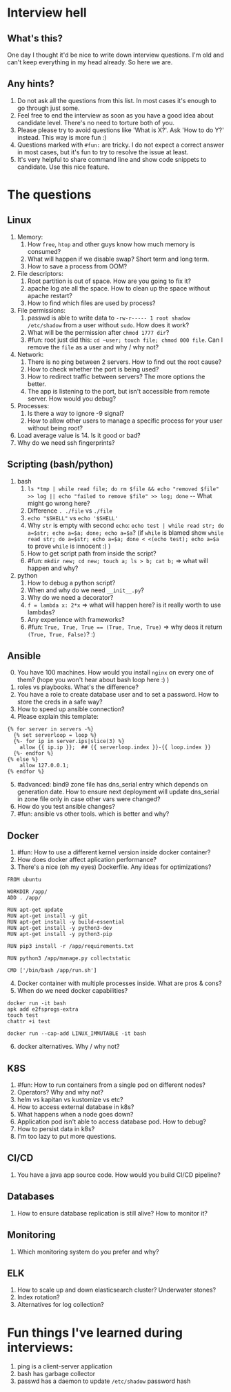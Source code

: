 # Interview hell

## What's this?
One day I thought it'd be nice to write down interview questions. I'm old and can't keep everything in my head already. So here we are.

## Any hints?
1. Do not ask all the questions from this list. In most cases it's enough to go through just some.
2. Feel free to end the interview as soon as you have a good idea about candidate level. There's no need to torture both of you.
3. Please please try to avoid questions like 'What is X?'. Ask 'How to do Y?' instead. This way is more fun :)
4. Questions marked with `#fun:` are tricky. I do not expect a correct answer in most cases, but it's fun to try to resolve the issue at least.
5. It's very helpful to share command line and show code snippets to candidate. Use this nice feature.

# The questions

## Linux
1. Memory:
    1. How `free`, `htop` and other guys know how much memory is consumed?
    2. What will happen if we disable swap? Short term and long term.
    3. How to save a process from OOM?
2. File descriptors:
    1. Root partition is out of space. How are you going to fix it? 
    2. apache log ate all the space. How to clean up the space without apache restart?
    3. How to find which files are used by process?
3. File permissions:
    1. passwd is able to write data to `-rw-r----- 1 root shadow /etc/shadow` from a user without `sudo`. How does it work?
    2. What will be the permission after `chmod 1777 dir`?
    3. #fun: root just did this: `cd ~user; touch file; chmod 000 file`. Can I remove the `file` as a user and why / why not?
4. Network: 
    1. There is no ping between 2 servers. How to find out the root cause?
    2. How to check whether the port is being used?
    3. How to redirect traffic between servers? The more options the better.
    4. The app is listening to the port, but isn't accessible from remote server. How would you debug?
5. Processes:
    1. Is there a way to ignore -9 signal?
    2. How to allow other users to manage a specific process for your user without being root?
6. Load average value is 14. Is it good or bad?
7. Why do we need ssh fingerprints?

## Scripting (bash/python)
1. bash
    1. `ls *tmp | while read file; do rm $file && echo "removed $file" >> log || echo "failed to remove $file" >> log; done` -- What might go wrong here?
    2. Difference `. ./file` vs `./file` 
    3. `echo "$SHELL"` vs `echo '$SHELL'`
    4. Why `str` is empty with second `echo`: `echo test | while read str; do a=$str; echo a=$a; done; echo a=$a`? (if `while` is blamed show `while read str; do a=$str; echo a=$a; done < <(echo test); echo a=$a` to prove `while` is innocent :) )
    5. How to get script path from inside the script?
    6. #fun: `mkdir new; cd new; touch a; ls > b; cat b;` => what will happen and why?
2. python
    1. How to debug a python script?
    2. When and why do we need `__init__.py`?
    3. Why do we need a decorator?
    4. `f = lambda x: 2*x` => what will happen here? is it really worth to use lambdas?
    5. Any experience with frameworks?
    6. #fun: `True, True, True == (True, True, True)` => why deos it return `(True, True, False)`? :)

## Ansible
0. You have 100 machines. How would you install `nginx` on every one of them? (hope you won't hear about bash loop here :) )
1. roles vs playbooks. What's the difference?
2. You have a role to create database user and to set a password. How to store the creds in a safe way?
3. How to speed up ansible connection?
4. Please explain this template:
```
{% for server in servers -%}
  {% set serverloop = loop %}
  {%- for ip in server.ips|slice(3) %}
    allow {{ ip.ip }};  ## {{ serverloop.index }}-{{ loop.index }}
  {%- endfor %}
{% else %}
    allow 127.0.0.1;
{% endfor %}
```
5. #advanced: bind9 zone file has dns_serial entry which depends on generation date. How to ensure next deployment will update dns_serial in zone file only in case other vars were changed?
5. How do you test ansible changes?
6. #fun: ansible vs other tools. which is better and why?

## Docker
1. #fun: How to use a different kernel version inside docker container?
2. How does docker affect aplication performance?
3. There's a nice (oh my eyes) Dockerfile. Any ideas for optimizations?
```
FROM ubuntu

WORKDIR /app/
ADD . /app/

RUN apt-get update 
RUN apt-get install -y git
RUN apt-get install -y build-essential
RUN apt-get install -y python3-dev
RUN apt-get install -y python3-pip

RUN pip3 install -r /app/requirements.txt

RUN python3 /app/manage.py collectstatic

CMD ['/bin/bash /app/run.sh']
```
4. Docker container with multiple processes inside. What are pros & cons?
5. When do we need docker capabilities?
```
docker run -it bash
apk add e2fsprogs-extra
touch test
chattr +i test

docker run --cap-add LINUX_IMMUTABLE -it bash
```
6. docker alternatives. Why / why not?

## K8S
1. #fun: How to run containers from a single pod on different nodes?
2. Operators? Why and why not?
3. helm vs kapitan vs kustomize vs etc?
4. How to access external database in k8s?
5. What happens when a node goes down?
6. Application pod isn't able to access database pod. How to debug?
7. How to persist data in k8s?
8. I'm too lazy to put more questions.

## CI/CD
1. You have a java app source code. How would you build CI/CD pipeline?

## Databases
1. How to ensure database replication is still alive? How to monitor it?

## Monitoring
1. Which monitoring system do you prefer and why?

## ELK
1. How to scale up and down elasticsearch cluster? Underwater stones?
2. Index rotation?
3. Alternatives for log collection?

# Fun things I've learned during interviews:
1. ping is a client-server application
2. bash has garbage collector
3. passwd has a daemon to update `/etc/shadow` password hash
